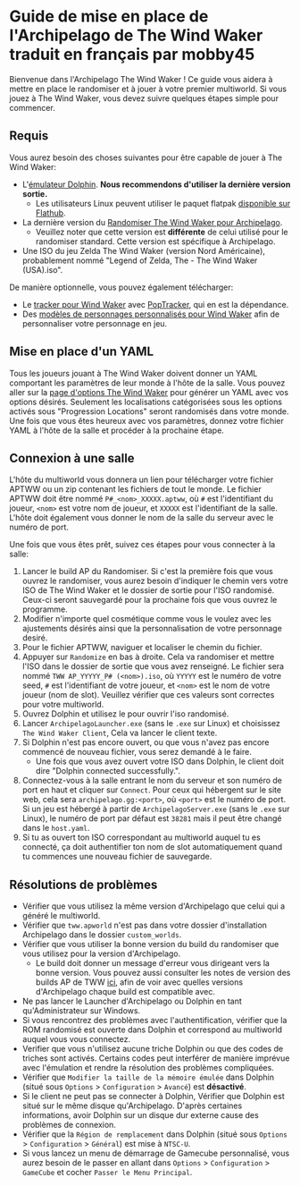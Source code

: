 # Guide de mise en place de l'Archipelago de The Wind Waker traduit en français par mobby45

Bienvenue dans l'Archipelago The Wind Waker ! 
Ce guide vous aidera à mettre en place le randomiser et à jouer à votre premier multiworld.
Si vous jouez à The Wind Waker, vous devez suivre quelques étapes simple pour commencer.

## Requis

Vous aurez besoin des choses suivantes pour être capable de jouer à The Wind Waker:
*  L'[émulateur Dolphin](https://dolphin-emu.org/download/). **Nous recommendons d'utiliser la dernière version
  sortie.**
    * Les utilisateurs Linux peuvent utiliser le paquet flatpak
    [disponible sur Flathub](https://flathub.org/apps/org.DolphinEmu.dolphin-emu).
* La dernière version du [Randomiser The Wind Waker pour
  Archipelago](https://github.com/tanjo3/wwrando/releases?q=tag%3Aap_2).
    * Veuillez noter que cette version est **différente** de celui utilisé pour le randomiser standard. Cette version
      est spécifique à Archipelago.
* Une ISO du jeu Zelda The Wind Waker (version Nord Américaine), probablement nommé "Legend of Zelda, The - The Wind
  Waker (USA).iso".

De manière optionnelle, vous pouvez également télécharger:
* Le [tracker pour Wind Waker](https://github.com/Mysteryem/ww-poptracker/releases/latest) avec
  [PopTracker](https://github.com/black-sliver/PopTracker/releases), qui en est la dépendance.
* Des [modèles de personnages personnalisés pour Wind
  Waker](https://github.com/Sage-of-Mirrors/Custom-Wind-Waker-Player-Models) afin de personnaliser votre personnage en
  jeu.


## Mise en place d'un YAML

Tous les joueurs jouant à The Wind Waker doivent donner un YAML comportant les paramètres de leur monde
à l'hôte de la salle.
Vous pouvez aller sur la [page d'options The Wind Waker](/games/The%20Wind%20Waker/player-options)
pour générer un YAML avec vos options désirés. 
Seulement les localisations catégorisées sous les options activés
sous "Progression Locations" seront randomisés dans votre monde.
Une fois que vous êtes heureux avec vos paramètres, 
donnez votre fichier YAML à l'hôte de la salle et procéder à la prochaine étape.

## Connexion à une salle

L'hôte du multiworld vous donnera un lien pour télécharger votre fichier APTWW
ou un zip contenant les fichiers de tout le monde.
Le fichier APTWW doit être nommé `P#_<nom>_XXXXX.aptww`, où `#` est l'identifiant du joueur,
`<nom>` est votre nom de joueur, et `XXXXX` est l'identifiant de la salle.
L'hôte doit également vous donner le nom de la salle du serveur avec le numéro de port.

Une fois que vous êtes prêt, suivez ces étapes pour vous connecter à la salle:
1. Lancer le build AP du Randomiser. Si c'est la première fois que vous ouvrez le randomiser,
   vous aurez besoin d'indiquer le chemin vers votre ISO de The Wind Waker et le dossier de sortie pour l'ISO randomisé.
   Ceux-ci seront sauvegardé pour la prochaine fois que vous ouvrez le programme.
2. Modifier n'importe quel cosmétique comme vous le voulez avec les ajustements désirés 
   ainsi que la personnalisation de votre personnage desiré.
3. Pour le fichier APTWW, naviguer et localiser le chemin du fichier.
4. Appuyer sur `Randomize` en bas à droite. 
   Cela va randomiser et mettre l'ISO dans le dossier de sortie que vous avez renseigné.
   Le fichier sera nommé `TWW AP_YYYYY_P# (<nom>).iso`, où `YYYYY` est le numéro de votre seed,
   `#` est l'identifiant de votre joueur, et `<nom>` est le nom de votre joueur (nom de slot). 
   Veuillez vérifier que ces valeurs sont correctes pour votre multiworld.
5. Ouvrez Dolphin et utilisez le pour ouvrir l'iso randomisé.
6. Lancer `ArchipelagoLauncher.exe` (sans le `.exe` sur Linux) et choisissez `The Wind Waker Client`,
   Cela va lancer le client texte.
7. Si Dolphin n'est pas encore ouvert, ou que vous n'avez pas encore commencé de nouveau fichier,
   vous serez demandé à le faire.
    * Une fois que vous avez ouvert votre ISO dans Dolphin, le client doit dire "Dolphin connected successfully.".
8. Connectez-vous à la salle entrant le nom du serveur et son numéro de port en haut et cliquer sur `Connect`.
   Pour ceux qui hébergent sur le site web, cela sera `archipelago.gg:<port>`, où `<port>` est le numéro de port.
   Si un jeu est hébergé à partir de `ArchipelagoServer.exe` (sans le `.exe` sur Linux),
   le numéro de port par défaut est `38281` mais il peut être changé dans le `host.yaml`.
9. Si tu as ouvert ton ISO correspondant au multiworld auquel tu es connecté,
   ça doit authentifier ton nom de slot automatiquement quand tu commences une nouveau fichier de sauvegarde.

## Résolutions de problèmes
* Vérifier que vous utilisez la même version d'Archipelago que celui qui a généré le multiworld.
* Vérifier que `tww.apworld` n'est pas dans votre dossier d'installation Archipelago dans le dossier `custom_worlds`.
* Vérifier que vous utiliser la bonne version du build du randomiser que vous utilisez pour la version d'Archipelago.
  * Le build doit donner un message d'erreur vous dirigeant vers la bonne version. 
    Vous pouvez aussi consulter les notes de version des builds AP de TWW
    [ici](https://github.com/tanjo3/wwrando/releases?q=tag%3Aap_2),
    afin de voir avec quelles versions d'Archipelago chaque build est compatible avec.
* Ne pas lancer le Launcher d'Archipelago ou Dolphin en tant qu'Administrateur sur Windows.
* Si vous rencontrez des problèmes avec l'authentification, 
  vérifier que la ROM randomisé est ouverte dans Dolphin et correspond au multiworld auquel vous vous connectez.
* Verifier que vous n'utilisez aucune triche Dolphin ou que des codes de triches sont activés. 
  Certains codes peut interférer de manière imprévue avec l'émulation et 
  rendre la résolution des problèmes compliquées.
* Vérifier que `Modifier la taille de la mémoire émulée` dans Dolphin 
  (situé sous `Options` > `Configuration` > `Avancé`) est **désactivé**.
* Si le client ne peut pas se connecter à Dolphin, Vérifier que Dolphin est situé sur le même disque qu'Archipelago.
  D'après certaines informations, avoir Dolphin sur un disque dur externe cause des problèmes de connexion.
* Vérifier que la `Région de remplacement` dans Dolphin (situé sous `Options` > `Configuration` > `Général`)
  est mise à `NTSC-U`.
* Si vous lancez un menu de démarrage de Gamecube personnalisé,
  vous aurez besoin de le passer en allant dans `Options` > `Configuration` > `GameCube`
  et cocher `Passer le Menu Principal`.
